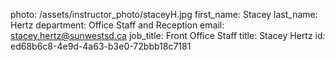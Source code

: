 photo: /assets/instructor_photo/staceyH.jpg
first_name: Stacey
last_name: Hertz
department: Office Staff and Reception
email: stacey.hertz@sunwestsd.ca
job_title: Front Office Staff
title: Stacey Hertz
id: ed68b6c8-4e9d-4a63-b3e0-72bbb18c7181
